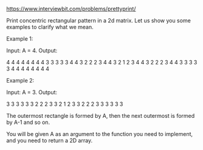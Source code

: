 https://www.interviewbit.com/problems/prettyprint/



Print concentric rectangular pattern in a 2d matrix.
Let us show you some examples to clarify what we mean.

Example 1:

Input: A = 4.
Output:

4 4 4 4 4 4 4 
4 3 3 3 3 3 4 
4 3 2 2 2 3 4 
4 3 2 1 2 3 4 
4 3 2 2 2 3 4 
4 3 3 3 3 3 4 
4 4 4 4 4 4 4 

Example 2:

Input: A = 3.
Output:

3 3 3 3 3 
3 2 2 2 3 
3 2 1 2 3 
3 2 2 2 3 
3 3 3 3 3 

The outermost rectangle is formed by A, then the next outermost is formed by A-1 and so on.

You will be given A as an argument to the function you need to implement, and you need to return a 2D array.
